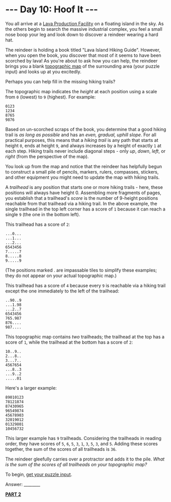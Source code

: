 # --- Day 10: Hoof It ---

You all arrive at a [Lava Production Facility](https://adventofcode.com/2023/day/15) on a floating island in the sky. As the others begin to search the massive industrial complex, you feel a small nose boop your leg and look down to discover a reindeer wearing a hard hat.

The reindeer is holding a book titled "Lava Island Hiking Guide". However, when you open the book, you discover that most of it seems to have been scorched by lava! As you're about to ask how you can help, the reindeer brings you a blank [topographic map](https://en.wikipedia.org/wiki/Topographic_map) of the surrounding area (your puzzle input) and looks up at you excitedly.

Perhaps you can help fill in the missing hiking trails?

The topographic map indicates the *height* at each position using a scale from `0` (lowest) to `9` (highest). For example:


```
0123
1234
8765
9876
```


Based on un-scorched scraps of the book, you determine that a good hiking trail is *as long as possible* and has an *even, gradual, uphill slope*. For all practical purposes, this means that a *hiking trail* is any path that starts at height `0`, ends at height `9`, and always increases by a height of exactly `1` at each step. Hiking trails never include diagonal steps - only *up*, *down*, *left*, or *right* (from the perspective of the map).

You look up from the map and notice that the reindeer has helpfully begun to construct a small pile of pencils, markers, rulers, compasses, stickers, and other equipment you might need to update the map with hiking trails.

A *trailhead* is any position that starts one or more hiking trails - here, these positions will always have height 0. Assembling more fragments of pages, you establish that a trailhead's *score* is the number of 9-height positions reachable from that trailhead via a hiking trail. In the above example, the single trailhead in the top left corner has a score of `1` because it can reach a single `9` (the one in the bottom left).

This trailhead has a score of `2`:


```
...0...
...1...
...2...
6543456
7.....7
8.....8
9.....9
```


(The positions marked . are impassable tiles to simplify these examples; they do not appear on your actual topographic map.)

This trailhead has a score of `4` because every `9` is reachable via a hiking trail except the one immediately to the left of the trailhead:


```
..90..9
...1.98
...2..7
6543456
765.987
876....
987....
```


This topographic map contains *two* trailheads; the trailhead at the top has a score of `1`, while the trailhead at the bottom has a score of `2`:


```
10..9..
2...8..
3...7..
4567654
...8..3
...9..2
.....01
```


Here's a larger example:


```
89010123
78121874
87430965
96549874
45678903
32019012
01329801
10456732
```


This larger example has `9` trailheads. Considering the trailheads in reading order, they have scores of `5`, `6`, `5`, `3`, `1`, `3`, `5`, `3`, and `5`. Adding these scores together, the sum of the scores of all trailheads is `36`.

The reindeer gleefully carries over a protractor and adds it to the pile. *What is the sum of the scores of all trailheads on your topographic map?*

To begin, [get your puzzle input](./challenge_1.txt).

Answer: ________

[**PART 2**](./challenge_2.md)